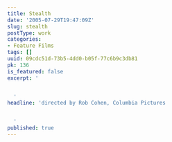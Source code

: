 ```yaml
---
title: Stealth
date: '2005-07-29T19:47:09Z'
slug: stealth
postType: work
categories:
- Feature Films
tags: []
uuid: 09cdc51d-73b5-4dd0-b05f-77c6b9c3db81
pk: 136
is_featured: false
excerpt: '


  '
headline: 'directed by Rob Cohen, Columbia Pictures


  '
published: true
---
```





